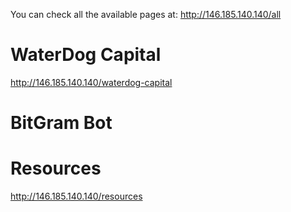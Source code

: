 <!-- TITLE: Joao's Wiki -->
<!-- SUBTITLE: This Wiki is being designed by João Duarte. It serves to hold information regarding different personal projects.  -->

You can check all the available pages at:
http://146.185.140.140/all

# WaterDog Capital
http://146.185.140.140/waterdog-capital

# BitGram Bot

# Resources
http://146.185.140.140/resources

